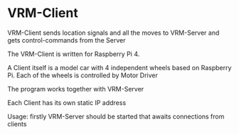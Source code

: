 # VRM-Client
VRM-Client sends location signals and all the moves to VRM-Server and gets control-commands from the Server

The VRM-Client is written for Raspberry Pi 4.

A Client itself is a model car with 4 independent wheels based on Raspberry Pi. Each of the wheels is controlled by Motor Driver

The program works together with VRM-Server

Each Client has its own static IP address 

Usage: firstly VRM-Server should be started that awaits connections from clients
